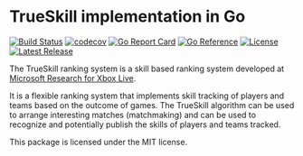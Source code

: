 # TrueSkill implementation in Go

[![Build Status](https://img.shields.io/github/actions/workflow/status/fasmat/trueskill/ci.yml)](https://github.com/fasmat/trueskill/actions/workflows/ci.yml)
[![codecov](https://codecov.io/gh/fasmat/trueskill/graph/badge.svg?token=2WFR1O5B42)](https://codecov.io/gh/fasmat/trueskill)
[![Go Report Card](https://goreportcard.com/badge/github.com/fasmat/trueskill)](https://goreportcard.com/report/github.com/fasmat/trueskill)
[![Go Reference](https://pkg.go.dev/badge/github.com/fasmat/trueskill?status.svg)](https://pkg.go.dev/github.com/fasmat/trueskill?tab=doc)
[![License](https://img.shields.io/github/license/fasmat/trueskill)](./LICENSE)
[![Latest Release](https://img.shields.io/github/v/release/fasmat/trueskill)](https://github.com/fasmat/trueskill/releases/latest)

The TrueSkill ranking system is a skill based ranking system developed at
[Microsoft Research for Xbox Live](https://research.microsoft.com/en-us/projects/trueskill/details.aspx).

It is a flexible ranking system that implements skill tracking of players and
teams based on the outcome of games. The TrueSkill algorithm can be used to
arrange interesting matches (matchmaking) and can be used to recognize and
potentially publish the skills of players and teams tracked.

This package is licensed under the MIT license.
